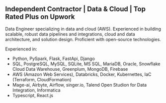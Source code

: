 ## Independent Contractor | Data & Cloud | Top Rated Plus on Upwork

Data Engineer specializing in data and cloud (AWS). Experienced in building scalable, robust data pipelines and integrations, cloud and data architecture, and solution design. Proficient with open-source technologies.

Experienced in:

- Python, PySpark, Flask, FastApi, Django
- SQL, PostgreSQL, MySQL, SQLite, MS SQL, MariaDB, Oracle, Snowflake Cloud Data Warehouse, Greenplum, MongoDB, Firebase
- AWS (Amazon Web Services), Databricks, Docker, Kubernettes, IaC (Terraform, CloudFormation)
- Mage-ai, Airbyte, Airflow, singer.io, Talend Open Studion for Data Integration, Informatica
- Typescript, React.js


